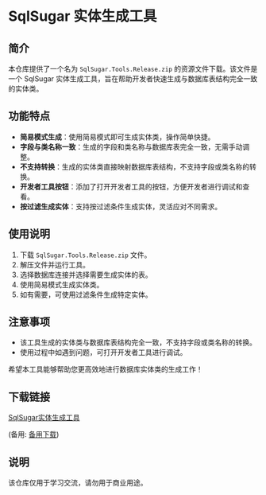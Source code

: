 # SqlSugar 实体生成工具

## 简介

本仓库提供了一个名为 `SqlSugar.Tools.Release.zip` 的资源文件下载。该文件是一个 SqlSugar 实体生成工具，旨在帮助开发者快速生成与数据库表结构完全一致的实体类。

## 功能特点

- **简易模式生成**：使用简易模式即可生成实体类，操作简单快捷。
- **字段与类名称一致**：生成的字段和类名称与数据库表完全一致，无需手动调整。
- **不支持转换**：生成的实体类直接映射数据库表结构，不支持字段或类名称的转换。
- **开发者工具按钮**：添加了打开开发者工具的按钮，方便开发者进行调试和查看。
- **按过滤生成实体**：支持按过滤条件生成实体，灵活应对不同需求。

## 使用说明

1. 下载 `SqlSugar.Tools.Release.zip` 文件。
2. 解压文件并运行工具。
3. 选择数据库连接并选择需要生成实体的表。
4. 使用简易模式生成实体类。
5. 如有需要，可使用过滤条件生成特定实体。

## 注意事项

- 该工具生成的实体类与数据库表结构完全一致，不支持字段或类名称的转换。
- 使用过程中如遇到问题，可打开开发者工具进行调试。

希望本工具能够帮助您更高效地进行数据库实体类的生成工作！

## 下载链接
[SqlSugar实体生成工具](https://pan.quark.cn/s/b3c899f0704b) 

(备用: [备用下载](https://pan.baidu.com/s/15De0WhMaVSwYa-1Hoqc-7Q?pwd=1234))

## 说明

该仓库仅用于学习交流，请勿用于商业用途。
